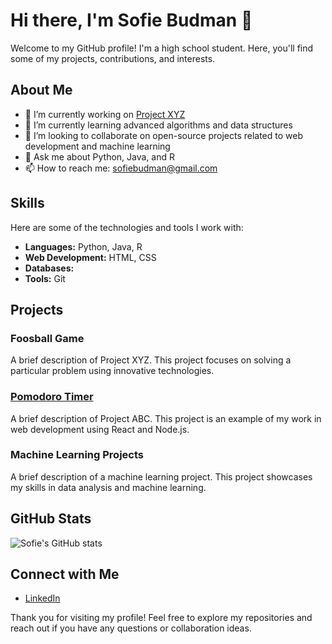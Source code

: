 # Hi there, I'm Sofie Budman 👋

Welcome to my GitHub profile! I'm a high school student. Here, you'll find some of my projects, contributions, and interests.

## About Me

- 🔭 I’m currently working on [Project XYZ](https://github.com/sofiebudman/project-xyz)
- 🌱 I’m currently learning advanced algorithms and data structures
- 👯 I’m looking to collaborate on open-source projects related to web development and machine learning
- 💬 Ask me about Python, Java, and R
- 📫 How to reach me: [sofiebudman@gmail.com](mailto:sofie@example.com)

## Skills

Here are some of the technologies and tools I work with:

- **Languages:** Python, Java, R
- **Web Development:** HTML, CSS
- **Databases:** 
- **Tools:** Git

## Projects

### Foosball Game
A brief description of Project XYZ. This project focuses on solving a particular problem using innovative technologies.

### [Pomodoro Timer](https://github.com/sofiebudman/pomodoro)
A brief description of Project ABC. This project is an example of my work in web development using React and Node.js.

### Machine Learning Projects
A brief description of a machine learning project. This project showcases my skills in data analysis and machine learning.

## GitHub Stats

![Sofie's GitHub stats](https://github-readme-stats.vercel.app/api?username=sofiebudman&show_icons=true&theme=radical)

## Connect with Me

- [LinkedIn](https://www.linkedin.com/in/sofie-budman-42a768324/)

Thank you for visiting my profile! Feel free to explore my repositories and reach out if you have any questions or collaboration ideas.



